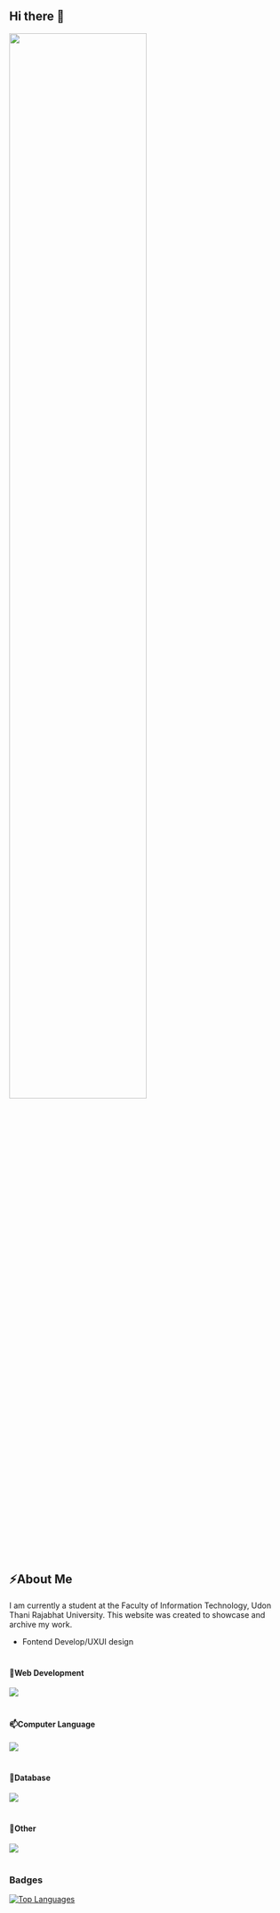 

## Hi there 👋
<p><img src="https://media1.tenor.com/m/xsICn9T81LcAAAAC/roy-leops.gif" width="70%"  alt="" fetchpriority="high" style="max-width: 833px;"></p>

<h2>⚡About Me</h2>
<p>I am currently a student at the Faculty of Information Technology, Udon Thani Rajabhat University. This website was created to showcase and archive my work.</p>
<ul>
  <li>Fontend Develop/UXUI design</li>
</ul>
<h1>
<h4>🔭Web Development</h4>
<a href="https://skillicons.dev">
  <img src="https://skillicons.dev/icons?i=vscode,html,css,js,bootstrap,php,nodejs,express" />
</a>
</h1>

<h1>
<h4>📫Computer Language</h4>
<a href="https://skillicons.dev">
  <img src="https://skillicons.dev/icons?i=c,java,python" />
</a>
</h1>

<h1>
<h4>🌱Database</h4>
<a href="https://skillicons.dev">
  <img src="https://skillicons.dev/icons?i=mongodb,mysql,sql" />
</a>
</h1>

<h1>
<h4>💬Other</h4>
<a href="https://skillicons.dev">
  <img src="https://skillicons.dev/icons?i=git,github,ai,ps,figma" />
</a>
</h1>

<h1>

 ### Badges
<a href="https://github.com/reqiler" align="left"><img src="https://github-readme-stats.vercel.app/api/top-langs/?username=reqiler&langs_count=15&title_color=0891b2&text_color=ffffff&icon_color=0891b2&bg_color=1c1917&hide_border=true&locale=en&custom_title=Top%20%Languages" alt="Top Languages" /></a>
<h1>


<!--
**BoxDusit/BoxDusit** is a ✨ _special_ ✨ repository because its `README.md` (this file) appears on your GitHub profile.

Here are some ideas to get you started:

- 🔭 I’m currently working on ...
- 🌱 I’m currently learning ...
- 👯 I’m looking to collaborate on ...
- 🤔 I’m looking for help with ...
- 💬 Ask me about ...
- 📫 How to reach me: ...
- 😄 Pronouns: ...
- ⚡ Fun fact: ...
-->


